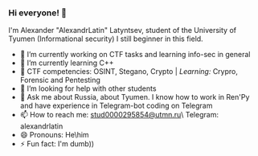 ### Hi everyone! 👋
I'm Alexander "AlexandrLatin" Latyntsev, student of the University of Tyumen (Informational security)
I still beginner in this field. 

- 🔭 I’m currently working on CTF tasks and learning info-sec in general
- 🌱 I’m currently learning C++
- 🚩 CTF competencies: OSINT, Stegano, Crypto | *Learning:* Crypro, Forensic and Pentesting
- 🤔 I’m looking for help with other students
- 💬 Ask me about Russia, about Tyumen. I know how to work in Ren'Py and have experience in Telegram-bot coding on Telegram
- 📫 How to reach me: stud0000295854@utmn.ru\ Telegram: alexandrlatin
- 😄 Pronouns: He\him
- ⚡ Fun fact: I'm dumb))

<!--
**AlexandrLatin/AlexandrLatin** is a ✨ _special_ ✨ repository because its `README.md` (this file) appears on your GitHub profile.

Here are some ideas to get you started:

- 🔭 I’m currently working on ...
- 🌱 I’m currently learning ...
- 👯 I’m looking to collaborate on ...
- 🤔 I’m looking for help with ...
- 💬 Ask me about ...
- 📫 How to reach me: ...
- 😄 Pronouns: ...
- ⚡ Fun fact: ...
-->
